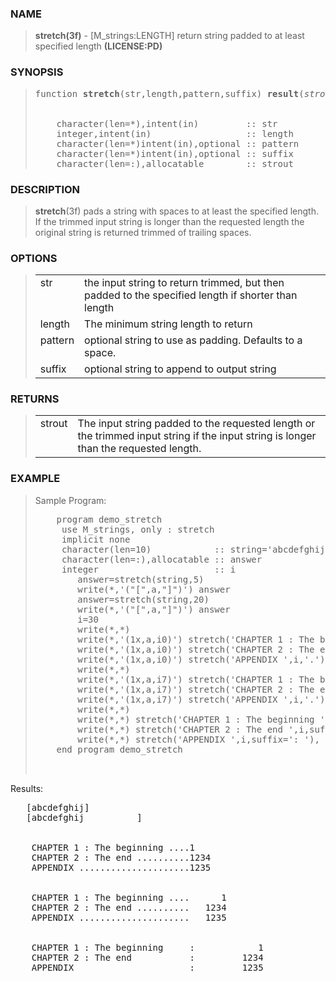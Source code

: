 <?
<body>
  <a name="top"></a>
  <div id="Container">
    <div id="Content">
      <div class="c148">
      </div><a name="0"></a>
      <h3><a name="0">NAME</a></h3>
      <blockquote>
        <b>stretch(3f)</b> - [M_strings:LENGTH] return string padded to at least specified length <b>(LICENSE:PD)</b>
      </blockquote><a name="contents"></a>
      <h3><a name="8">SYNOPSIS</a></h3>
      <blockquote>
        <pre>
function <b>stretch</b>(str,length,pattern,suffix) <b>result</b>(<i>strout</i>)
<br />
    character(len=*),intent(in)         :: str
    integer,intent(in)                  :: length
    character(len=*)intent(in),optional :: pattern
    character(len=*)intent(in),optional :: suffix
    character(len=:),allocatable        :: strout
</pre>
      </blockquote><a name="2"></a>
      <h3><a name="2">DESCRIPTION</a></h3>
      <blockquote>
        <b>stretch</b>(3f) pads a string with spaces to at least the specified length. If the trimmed input string is longer than the requested length the
        original string is returned trimmed of trailing spaces.
      </blockquote><a name="3"></a>
      <h3><a name="3">OPTIONS</a></h3>
      <blockquote>
        <table cellpadding="3">
          <tr valign="top">
            <td class="c149" width="6%" nowrap="nowrap">str</td>
            <td valign="bottom">the input string to return trimmed, but then padded to the specified length if shorter than length</td>
          </tr>
          <tr valign="top">
            <td class="c149" width="6%" nowrap="nowrap">length</td>
            <td valign="bottom">The minimum string length to return</td>
          </tr>
          <tr valign="top">
            <td class="c149" colspan="1">pattern</td>
            <td>optional string to use as padding. Defaults to a space.</td>
          </tr>
          <tr valign="top">
            <td class="c149" width="6%" nowrap="nowrap">suffix</td>
            <td valign="bottom">optional string to append to output string</td>
          </tr>
        </table>
      </blockquote><a name="4"></a>
      <h3><a name="4">RETURNS</a></h3>
      <blockquote>
        <table cellpadding="3">
          <tr valign="top">
            <td class="c150" width="6%" nowrap="nowrap">strout</td>
            <td valign="bottom">The input string padded to the requested length or the trimmed input string if the input string is longer than the requested
            length.</td>
          </tr>
        </table>
      </blockquote><a name="5"></a>
      <h3><a name="5">EXAMPLE</a></h3>
      <blockquote>
        Sample Program:
        <pre>
    program demo_stretch
     use M_strings, only : stretch
     implicit none
     character(len=10)            :: string='abcdefghij'
     character(len=:),allocatable :: answer
     integer                      :: i
        answer=stretch(string,5)
        write(*,'("[",a,"]")') answer
        answer=stretch(string,20)
        write(*,'("[",a,"]")') answer
        i=30
        write(*,*)
        write(*,'(1x,a,i0)') stretch('CHAPTER 1 : The beginning ',i,'.'), 1
        write(*,'(1x,a,i0)') stretch('CHAPTER 2 : The end ',i,'.'),       1234
        write(*,'(1x,a,i0)') stretch('APPENDIX ',i,'.'),                  1235
        write(*,*)
        write(*,'(1x,a,i7)') stretch('CHAPTER 1 : The beginning ',i,'.'), 1
        write(*,'(1x,a,i7)') stretch('CHAPTER 2 : The end ',i,'.'),       1234
        write(*,'(1x,a,i7)') stretch('APPENDIX ',i,'.'),                  1235
        write(*,*)
        write(*,*) stretch('CHAPTER 1 : The beginning ',i,suffix=': '), 1
        write(*,*) stretch('CHAPTER 2 : The end ',i,suffix=': '),       1234
        write(*,*) stretch('APPENDIX ',i,suffix=': '),                  1235
    end program demo_stretch
<br />
</pre>
      </blockquote>Results:
      <pre>
   [abcdefghij]
   [abcdefghij          ]
<br />
    CHAPTER 1 : The beginning ....1
    CHAPTER 2 : The end ..........1234
    APPENDIX .....................1235
<br />
    CHAPTER 1 : The beginning ....      1
    CHAPTER 2 : The end ..........   1234
    APPENDIX .....................   1235
<br />
    CHAPTER 1 : The beginning     :            1
    CHAPTER 2 : The end           :         1234
    APPENDIX                      :         1235
<br />
</pre><a name="6"></a>
    </div>
  </div>
</body>
